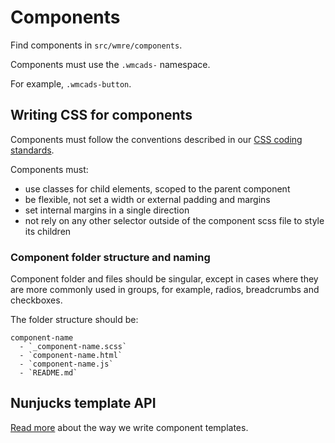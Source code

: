 # Components

Find components in `src/wmre/components`.

Components must use the `.wmcads-` namespace.

For example, `.wmcads-button`.

## Writing CSS for components

Components must follow the conventions described in our [CSS coding standards](css.md).

Components must:

- use classes for child elements, scoped to the parent component
- be flexible, not set a width or external padding and margins
- set internal margins in a single direction
- not rely on any other selector outside of the component scss file to style its children

### Component folder structure and naming

Component folder and files should be singular, except in cases where they are more commonly used in groups, for example, radios, breadcrumbs and checkboxes.

The folder structure should be:

    component-name
      - `_component-name.scss`
      - `component-name.html`
      - `component-name.js`
      - `README.md`

## Nunjucks template API

[Read more](nunjucks-api.md) about the way we write component templates.
